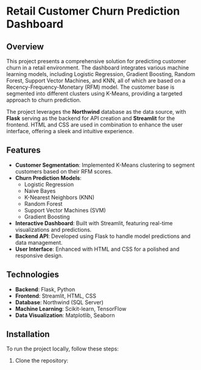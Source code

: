 # Retail Customer Churn Prediction Dashboard

## Overview

This project presents a comprehensive solution for predicting customer churn in a retail environment. The dashboard integrates various machine learning models, including Logistic Regression, Gradient Boosting, Random Forest, Support Vector Machines, and KNN, all of which are based on a Recency-Frequency-Monetary (RFM) model. The customer base is segmented into different clusters using K-Means, providing a targeted approach to churn prediction.

The project leverages the **Northwind** database as the data source, with **Flask** serving as the backend for API creation and **Streamlit** for the frontend. HTML and CSS are used in combination to enhance the user interface, offering a sleek and intuitive experience.

## Features

- **Customer Segmentation**: Implemented K-Means clustering to segment customers based on their RFM scores.
- **Churn Prediction Models**:
    - Logistic Regression
    - Naive Bayes
    - K-Nearest Neighbors (KNN)
    - Random Forest
    - Support Vector Machines (SVM)
    - Gradient Boosting
- **Interactive Dashboard**: Built with Streamlit, featuring real-time visualizations and predictions.
- **Backend API**: Developed using Flask to handle model predictions and data management.
- **User Interface**: Enhanced with HTML and CSS for a polished and responsive design.

## Technologies

- **Backend**: Flask, Python
- **Frontend**: Streamlit, HTML, CSS
- **Database**: Northwind (SQL Server)
- **Machine Learning**: Scikit-learn, TensorFlow
- **Data Visualization**: Matplotlib, Seaborn

## Installation

To run the project locally, follow these steps:

1. Clone the repository:
